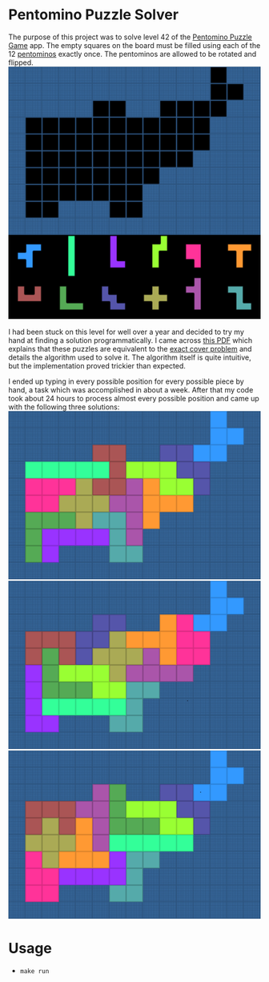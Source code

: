 # Pentomino Puzzle Solver
The purpose of this project was to solve level 42 of the [Pentomino Puzzle Game](https://play.google.com/store/apps/details?id=kr.junojeong.android.pentomino) app. The empty squares on the board must be filled using each of the 12 [pentominos](https://en.wikipedia.org/wiki/Pentomino) exactly once. The pentominos are allowed to be rotated and flipped.
![Puzzle](images/puzzle.png)

I had been stuck on this level for well over a year and decided to try my hand at finding a solution programmatically. I came across [this PDF](http://www.cs.brandeis.edu/~storer/JimPuzzles/PACK/Pentominoes/LINKS/PentominoesNivasch.pdf) which explains that these puzzles are equivalent to the [exact cover problem](https://en.wikipedia.org/wiki/Exact_cover#Pentomino_tiling) and details the algorithm used to solve it. The algorithm itself is quite intuitive, but the implementation proved trickier than expected.

I ended up typing in every possible position for every possible piece by hand, a task which was accomplished in about a week. After that my code took about 24 hours to process almost every possible position and came up with the following three solutions:  
![First Solution](images/solution1.png)
![Second Solution](images/solution2.png)
![Third Solution](images/solution3.png)

# Usage
* `make run`

